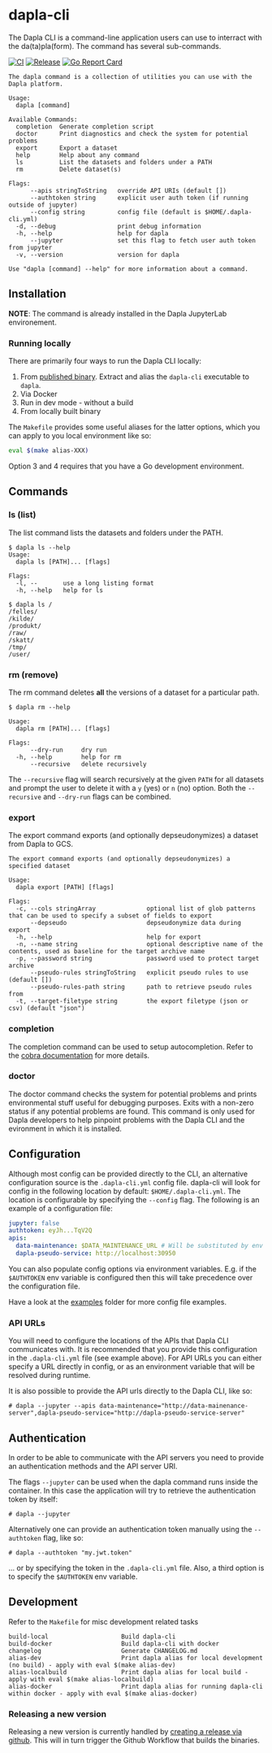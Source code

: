 # dapla-cli

The Dapla CLI is a command-line application users can use to interract with the da(ta)pla(form). The command 
has several sub-commands.

[![CI](https://github.com/statisticsnorway/dapla-cli/actions/workflows/main.yml/badge.svg)](https://github.com/statisticsnorway/dapla-cli/actions/workflows/main.yml)
[![Release](https://img.shields.io/github/release/statisticsnorway/dapla-cli.svg?style=flat-square)](https://github.com/statisticsnorway/dapla-cli/releases/latest)
[![Go Report Card](https://goreportcard.com/badge/github.com/statisticsnorway/dapla-cli?style=flat-square)](https://goreportcard.com/report/github.com/statisticsnorway/dapla-cli)

```
The dapla command is a collection of utilities you can use with the Dapla platform.

Usage:
  dapla [command]

Available Commands:
  completion  Generate completion script
  doctor      Print diagnostics and check the system for potential problems
  export      Export a dataset
  help        Help about any command
  ls          List the datasets and folders under a PATH
  rm          Delete dataset(s)

Flags:
      --apis stringToString   override API URIs (default [])
      --authtoken string      explicit user auth token (if running outside of jupyter)
      --config string         config file (default is $HOME/.dapla-cli.yml)
  -d, --debug                 print debug information
  -h, --help                  help for dapla
      --jupyter               set this flag to fetch user auth token from jupyter
  -v, --version               version for dapla

Use "dapla [command] --help" for more information about a command.
```


## Installation

**NOTE**: The command is already installed in the Dapla JupyterLab environement.

### Running locally

There are primarily four ways to run the Dapla CLI locally:

1. From [published binary](https://github.com/statisticsnorway/dapla-cli/releases). Extract and alias the `dapla-cli` executable to `dapla`.
2. Via Docker
3. Run in dev mode - without a build
4. From locally built binary

The `Makefile` provides some useful aliases for the latter options, which you can apply to you local environment like so:
```sh
eval $(make alias-XXX)
```

Option 3 and 4 requires that you have a Go development environment.


## Commands

### ls (list)

The list command lists the datasets and folders under the PATH.

```
$ dapla ls --help 
Usage:
  dapla ls [PATH]... [flags]

Flags:
  -l, --       use a long listing format
  -h, --help   help for ls

$ dapla ls /
/felles/
/kilde/
/produkt/
/raw/
/skatt/
/tmp/
/user/
```

### rm (remove)

The rm command deletes **all** the versions of a dataset for a particular path.

```
$ dapla rm --help

Usage:
  dapla rm [PATH]... [flags]

Flags:
      --dry-run     dry run
  -h, --help        help for rm
      --recursive   delete recursively
```

The `--recursive` flag will search recursively at the given `PATH` for all datasets and prompt the user to delete it with a `y` (yes) or `n` (no) option.
Both the `--recursive` and `--dry-run` flags can be combined.

### export

The export command exports (and optionally depseudonymizes) a dataset from Dapla to GCS.

```
The export command exports (and optionally depseudonymizes) a specified dataset

Usage:
  dapla export [PATH] [flags]

Flags:
  -c, --cols stringArray              optional list of glob patterns that can be used to specify a subset of fields to export
      --depseudo                      depseudonymize data during export
  -h, --help                          help for export
  -n, --name string                   optional descriptive name of the contents, used as baseline for the target archive name
  -p, --password string               password used to protect target archive
      --pseudo-rules stringToString   explicit pseudo rules to use (default [])
      --pseudo-rules-path string      path to retrieve pseudo rules from
  -t, --target-filetype string        the export filetype (json or csv) (default "json")
```

### completion

The completion command can be used to setup autocompletion. Refer to the [cobra documentation](https://github.com/spf13/cobra/blob/master/shell_completions.md) for more details.

### doctor

The doctor command checks the system for potential problems and prints environmental stuff useful for debugging purposes.
Exits with a non-zero status if any potential problems are found. This command is only used for Dapla developers to help
pinpoint problems with the Dapla CLI and the evironment in which it is installed.


## Configuration

Although most config can be provided directly to the CLI, an alternative configuration source is the `.dapla-cli.yml`
config file. dapla-cli will look for config in the following location by default: `$HOME/.dapla-cli.yml`. The location
is configurable by specifying the `--config` flag. The following is an example of a configuration file:

```yml
jupyter: false
authtoken: eyJh...TqV2Q
apis:
  data-maintenance: $DATA_MAINTENANCE_URL # Will be substituted by env variable during runtime
  dapla-pseudo-service: http://localhost:30950
```

You can also populate config options via environment variables. E.g. if the `$AUTHTOKEN` env variable is configured then
this will take precedence over the configuration file.

Have a look at the [examples](/examples) folder for more config file examples.

### API URLs

You will need to configure the locations of the APIs that Dapla CLI communicates with. It is recommended
that you provide this configuration in the `.dapla-cli.yml` file (see example above). For API URLs you can either
specify a URL directly in config, or as an environment variable that will be resolved during runtime.

It is also possible to provide the API urls directly to the Dapla CLI, like so:

`# dapla --jupyter --apis data-maintenance="http://data-mainenance-server",dapla-pseudo-service="http://dapla-pseudo-service-server"`


## Authentication

In order to be able to communicate with the API servers you need to provide an authentication methods and the API server URI. 

The flags `--jupyter` can be used when the dapla command runs inside the container. In this case the application will try to retrieve the authentication token by itself: 

`# dapla --jupyter`

Alternatively one can provide an authentication token manually using the `--authtoken` flag, like so:

`# dapla --authtoken "my.jwt.token"`

... or by specifying the token in the `.dapla-cli.yml` file. Also, a third option is to specify the `$AUTHTOKEN` env variable.


## Development

Refer to the `Makefile` for misc development related tasks
```
build-local                    Build dapla-cli
build-docker                   Build dapla-cli with docker
changelog                      Generate CHANGELOG.md
alias-dev                      Print dapla alias for local development (no build) - apply with eval $(make alias-dev)
alias-localbuild               Print dapla alias for local build - apply with eval $(make alias-localbuild)
alias-docker                   Print dapla alias for running dapla-cli within docker - apply with eval $(make alias-docker)
```

### Releasing a new version

Releasing a new version is currently handled by [creating a release via github](https://github.com/statisticsnorway/dapla-cli/releases/new).
This will in turn trigger the Github Workflow that builds the binaries.